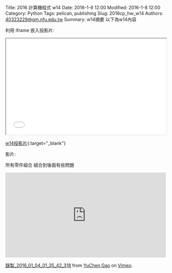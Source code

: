 Title: 2016 計算機程式 w14
Date: 2016-1-8 12:00
Modified: 2016-1-8 12:00
Category: Python
Tags: pelican, publishing
Slug: 2016cp_hw_w14
Authors: 40323229@gm.nfu.edu.tw
Summary: w14摘要
以下為w14內容

利用 iframe 嵌入投影片:

<iframe src="simplest14.html" width="500" height="300"></iframe>

[w14投影片](simplest14.html){:target="_blank"}

影片:

所有零件組合 組合到後面有些問題
<iframe src="https://player.vimeo.com/video/150598486" width="500" height="265" frameborder="0" webkitallowfullscreen mozallowfullscreen allowfullscreen></iframe>
<p><a href="https://vimeo.com/150598486">錄製_2016_01_04_01_35_42_318</a> from <a href="https://vimeo.com/user45634325">YuChen  Gao</a> on <a href="https://vimeo.com">Vimeo</a>.</p>

